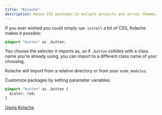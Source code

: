 ```yaml
---
title: "Kolache"
description: Reuse CSS packages in muliple projects and across themes.
---
```

If you ever wished you could simply `npm install` a bit of CSS, Kolache makes it possible:

```css
@import "button" as .button;
```

You choose the selector it imports as, so if `.button` collides with a class name you’re already using, you can import to a different class name of your choosing.

Kolache will import from a relative directory or from your `node_modules`.

Customize packages by setting parameter variables:

```css
@import "button" as .button {
  $color: red;
}
```

<a href="/getting-started/usage" class="button">Using Kolache</a>
